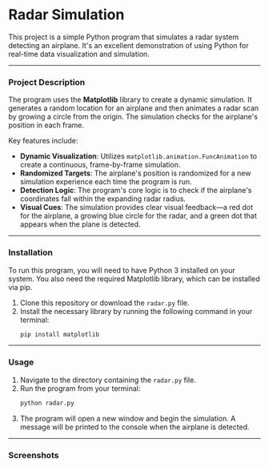 # Radar Simulation

This project is a simple Python program that simulates a radar system detecting an airplane. It's an excellent demonstration of using Python for real-time data visualization and simulation.

---

### Project Description

The program uses the **Matplotlib** library to create a dynamic simulation. It generates a random location for an airplane and then animates a radar scan by growing a circle from the origin. The simulation checks for the airplane's position in each frame.

Key features include:
* **Dynamic Visualization**: Utilizes `matplotlib.animation.FuncAnimation` to create a continuous, frame-by-frame simulation.
* **Randomized Targets**: The airplane's position is randomized for a new simulation experience each time the program is run.
* **Detection Logic**: The program's core logic is to check if the airplane's coordinates fall within the expanding radar radius.
* **Visual Cues**: The simulation provides clear visual feedback—a red dot for the airplane, a growing blue circle for the radar, and a green dot that appears when the plane is detected.

---

### Installation

To run this program, you will need to have Python 3 installed on your system. You also need the required Matplotlib library, which can be installed via pip.

1.  Clone this repository or download the `radar.py` file.
2.  Install the necessary library by running the following command in your terminal:
    ```bash
    pip install matplotlib
    ```

---

### Usage

1.  Navigate to the directory containing the `radar.py` file.
2.  Run the program from your terminal:
    ```bash
    python radar.py
    ```
3.  The program will open a new window and begin the simulation. A message will be printed to the console when the airplane is detected.

---

### Screenshots


